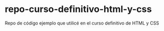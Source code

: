 # repo-curso-definitivo-html-y-css
Repo de código ejemplo que utilicé en el curso definitivo de HTML y CSS

